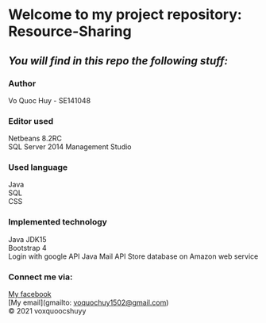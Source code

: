 # Welcome to my project repository: Resource-Sharing
## *_You will find in this repo the following stuff:_*
### Author
Vo Quoc Huy - SE141048

### Editor used
Netbeans 8.2RC <br>
SQL Server 2014 Management Studio <br>

### Used language
Java <br>
SQL <br>
CSS

### Implemented technology
Java JDK15 <br>
Bootstrap 4 <br>
Login with google API
Java Mail API
Store database on Amazon web service
### Connect me via:
[My facebook](https://facebook.com/voxquoocshuyy)  
[My email](gmailto: voquochuy1502@gmail.com)<br>
© 2021 voxquoocshuyy
